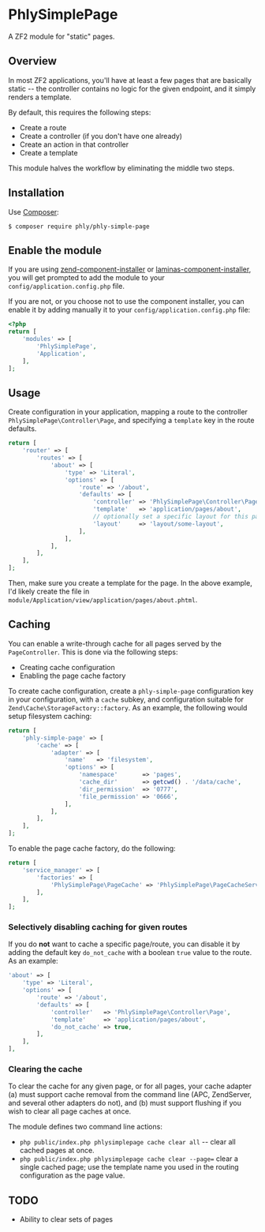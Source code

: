 # PhlySimplePage

A ZF2 module for "static" pages.

## Overview

In most ZF2 applications, you'll have at least a few pages that are basically
static -- the controller contains no logic for the given endpoint, and it 
simply renders a template.

By default, this requires the following steps:

- Create a route
- Create a controller (if you don't have one already)
- Create an action in that controller
- Create a template

This module halves the workflow by eliminating the middle two steps.

## Installation

Use [Composer](https://getcomposer.org):

```console
$ composer require phly/phly-simple-page
```

## Enable the module

If you are using [zend-component-installer](https://docs.zendframework.com/zend-component-installer)
or [laminas-component-installer](https://docs.laminas.dev/laminas-component-installer),
you will get prompted to add the module to your `config/application.config.php`
file.

If you are not, or you choose not to use the component installer, you can enable
it by adding manually it to your `config/application.config.php` file:

```php
<?php
return [
    'modules' => [
        'PhlySimplePage',
        'Application',
    ],
];
```

## Usage

Create configuration in your application, mapping a route to the controller
`PhlySimplePage\Controller\Page`, and specifying a `template` key in the route
defaults.

```php
return [
    'router' => [
        'routes' => [
            'about' => [
                'type' => 'Literal',
                'options' => [
                    'route' => '/about',
                    'defaults' => [
                        'controller' => 'PhlySimplePage\Controller\Page',
                        'template'   => 'application/pages/about',
                        // optionally set a specific layout for this page
                        'layout'     => 'layout/some-layout',
                    ],
                ],
            ],
        ],
    ],
];
```

Then, make sure you create a template for the page. In the above example, I'd 
likely create the file in `module/Application/view/application/pages/about.phtml`.

## Caching

You can enable a write-through cache for all pages served by the
`PageController`. This is done via the following steps:

- Creating cache configuration
- Enabling the page cache factory

To create cache configuration, create a `phly-simple-page` configuration key in
your configuration, with a `cache` subkey, and configuration suitable for
`Zend\Cache\StorageFactory::factory`. As an example, the following would setup
filesystem caching:

```php
return [
    'phly-simple-page' => [
        'cache' => [
            'adapter' => [
                'name'   => 'filesystem',
                'options' => [
                    'namespace'       => 'pages',
                    'cache_dir'       => getcwd() . '/data/cache',
                    'dir_permission'  => '0777',
                    'file_permission' => '0666',
                ],
            ],
        ],
    ],
];
```

To enable the page cache factory, do the following:

```php
return [
    'service_manager' => [
        'factories' => [
            'PhlySimplePage\PageCache' => 'PhlySimplePage\PageCacheService',
        ],
    ],
];
```

### Selectively disabling caching for given routes

If you do **not** want to cache a specific page/route, you can disable it by
adding the default key `do_not_cache` with a boolean `true` value to the route.
As an example:

```php
'about' => [
    'type' => 'Literal',
    'options' => [
        'route' => '/about',
        'defaults' => [
            'controller'   => 'PhlySimplePage\Controller\Page',
            'template'     => 'application/pages/about',
            'do_not_cache' => true,
        ],
    ],
],
```

### Clearing the cache

To clear the cache for any given page, or for all pages, your cache adapter (a)
must support cache removal from the command line (APC, ZendServer, and several
other adapters do not), and (b) must support flushing if you wish to clear all
page caches at once.

The module defines two command line actions:

- `php public/index.php phlysimplepage cache clear all` -- clear all cached
  pages at once.
- `php public/index.php phlysimplepage cache clear --page=` clear a single
  cached page; use the template name you used in the routing configuration as
  the page value.

## TODO

- Ability to clear sets of pages
